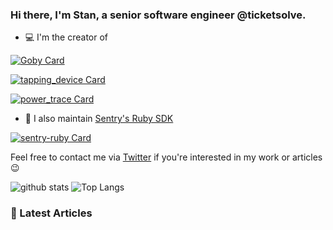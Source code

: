 ### Hi there, I'm Stan, a senior software engineer @ticketsolve.

- 💻 I'm the creator of

[![Goby Card](https://github-readme-stats.vercel.app/api/pin/?username=goby-lang&repo=goby&theme=vue)](https://github.com/goby-lang/goby)

[![tapping_device Card](https://github-readme-stats.vercel.app/api/pin/?username=st0012&repo=tapping_device&theme=vue)](https://github.com/st0012/tapping_device)

[![power_trace Card](https://github-readme-stats.vercel.app/api/pin/?username=st0012&repo=power_trace&theme=vue)](https://github.com/st0012/power_trace)


- 🔨 I also maintain [Sentry's Ruby SDK](https://github.com/getsentry/sentry-ruby)

[![sentry-ruby Card](https://github-readme-stats.vercel.app/api/pin/?username=getsentry&repo=sentry-ruby)](https://github.com/getsentry/sentry-ruby)

Feel free to contact me via [Twitter](https://twitter.com/_st0012) if you're interested in my work or articles 😉

![github stats](https://github-readme-stats.vercel.app/api?username=st0012&show_icons=true&hide_title=true&theme=nord)
![Top Langs](https://github-readme-stats.vercel.app/api/top-langs/?username=st0012&layout=compact&theme=nord)

### 📝 Latest Articles

<!-- BLOG-POST-LIST:START -->
<!-- BLOG-POST-LIST:END -->
